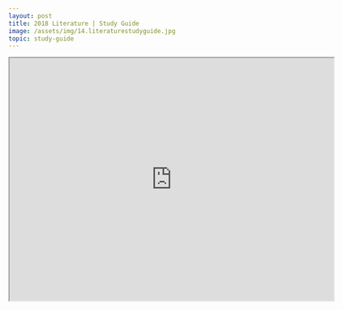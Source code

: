 ```yaml
---
layout: post
title: 2018 Literature | Study Guide
image: /assets/img/14.literaturestudyguide.jpg
topic: study-guide
---
```


<iframe src="https://drive.google.com/file/d/1goTqAR4ky7FZaEWlIU6DImalYS8DmfmA/preview" width="640" height="480"></iframe>

<br>